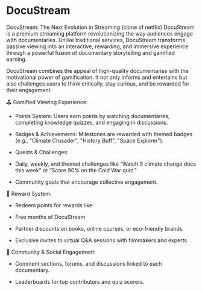 # DocuStream
DocuStream: The Next Evolution in Streaming (clone of netflix)
DocuStream is a premium streaming platform revolutionizing the way audiences engage with documentaries. Unlike traditional services, DocuStream transforms passive viewing into an interactive, rewarding, and immersive experience through a powerful fusion of documentary storytelling and gamified earning.

DocuStream combines the appeal of high-quality documentaries with the motivational power of gamification. It not only informs and entertains but also challenges users to think critically, stay curious, and be rewarded for their engagement.

🕹️ Gamified Viewing Experience:
- Points System: Users earn points by watching documentaries, completing knowledge quizzes, and engaging in discussions.

- Badges & Achievements: Milestones are rewarded with themed badges (e.g., "Climate Crusader", "History Buff", "Space Explorer").

- Quests & Challenges:

- Daily, weekly, and themed challenges like “Watch 3 climate change docs this week” or “Score 90% on the Cold War quiz.”

- Community goals that encourage collective engagement.

🎉 Reward System:

- Redeem points for rewards like:

- Free months of DocuStream

- Partner discounts on books, online courses, or eco-friendly brands

- Exclusive invites to virtual Q&A sessions with filmmakers and experts

👥 Community & Social Engagement:
- Comment sections, forums, and discussions linked to each documentary.

- Leaderboards for top contributors and quiz scorers.
